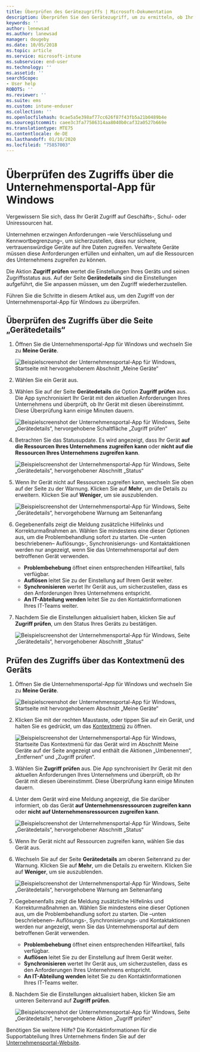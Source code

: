 ```yaml
---
title: Überprüfen des Gerätezugriffs | Microsoft-Dokumentation
description: Überprüfen Sie den Gerätezugriff, um zu ermitteln, ob Ihr Gerät die Anforderungen erfüllt und auf Geschäfts-, Schul- oder Uniressourcen zugreifen kann.
keywords: ''
author: lenewsad
ms.author: lanewsad
manager: dougeby
ms.date: 10/05/2018
ms.topic: article
ms.service: microsoft-intune
ms.subservice: end-user
ms.technology: ''
ms.assetid: ''
searchScope:
- User help
ROBOTS: ''
ms.reviewer: ''
ms.suite: ems
ms.custom: intune-enduser
ms.collection: ''
ms.openlocfilehash: 0cae5a5e398af77cc626f87f43fb5a21b0489b4e
ms.sourcegitcommit: caee3c3fa77586314aa8040b0caf32a0527b669e
ms.translationtype: MTE75
ms.contentlocale: de-DE
ms.lasthandoff: 01/10/2020
ms.locfileid: "75857003"
---
```

# <a name="check-access-from-company-portal-app-for-windows"></a>Überprüfen des Zugriffs über die Unternehmensportal-App für Windows

Vergewissern Sie sich, dass Ihr Gerät Zugriff auf Geschäfts-, Schul- oder Uniressourcen hat. 

Unternehmen erzwingen Anforderungen &ndash;wie Verschlüsselung und Kennwortbegrenzung&ndash;, um sicherzustellen, dass nur sichere, vertrauenswürdige Geräte auf ihre Daten zugreifen. Verwaltete Geräte müssen diese Anforderungen erfüllen und einhalten, um auf die Ressourcen des Unternehmens zugreifen zu können.

Die Aktion **Zugriff prüfen** wertet die Einstellungen Ihres Geräts und seinen Zugriffsstatus aus. Auf der Seite **Gerätedetails** sind die Einstellungen aufgeführt, die Sie anpassen müssen, um den Zugriff wiederherzustellen. 

Führen Sie die Schritte in diesem Artikel aus, um den Zugriff von der Unternehmensportal-App für Windows zu überprüfen.  

## <a name="check-access-from-device-details-page"></a>Überprüfen des Zugriffs über die Seite „Gerätedetails“  
1. Öffnen Sie die Unternehmensportal-App für Windows und wechseln Sie zu **Meine Geräte**.  

    ![Beispielscreenshot der Unternehmensportal-App für Windows, Startseite mit hervorgehobenem Abschnitt „Meine Geräte“](./media/1809_CheckAccess_Context_Select_Device.png)  
2. Wählen Sie ein Gerät aus.  
3. Wählen Sie auf der Seite **Gerätedetails** die Option **Zugriff prüfen** aus. Die App synchronisiert Ihr Gerät mit den aktuellen Anforderungen Ihres Unternehmens und überprüft, ob Ihr Gerät mit diesen übereinstimmt. Diese Überprüfung kann einige Minuten dauern.  

    ![Beispielscreenshot der Unternehmensportal-App für Windows, Seite „Gerätedetails“, hervorgehobene Schaltfläche „Zugriff prüfen“](./media/1809_CheckAccess_Checking_Status.png) 

4. Betrachten Sie das Statusupdate. Es wird angezeigt, dass Ihr Gerät **auf die Ressourcen Ihres Unternehmens zugreifen kann** oder **nicht auf die Ressourcen Ihres Unternehmens zugreifen kann**.  

   ![Beispielscreenshot der Unternehmensportal-App für Windows, Seite „Gerätedetails“, hervorgehobener Abschnitt „Status“](./media/1809_CheckAccess_Device_details_status1.png)  
   
5. Wenn Ihr Gerät nicht auf Ressourcen zugreifen kann, wechseln Sie oben auf der Seite zu der Warnung. Klicken Sie auf **Mehr**, um die Details zu erweitern. Klicken Sie auf **Weniger**, um sie auszublenden.  

    ![Beispielscreenshot der Unternehmensportal-App für Windows, Seite „Gerätedetails“, hervorgehobene Warnung am Seitenanfang](./media/1809_CheckAccess_Device_details_alert1.png)  

6. Gegebenenfalls zeigt die Meldung zusätzliche Hilfelinks und Korrekturmaßnahmen an. Wählen Sie mindestens eine dieser Optionen aus, um die Problembehandlung sofort zu starten. Die &ndash;unten beschriebenen&ndash; Auflösungs-, Synchronisierungs- und Kontaktaktionen werden nur angezeigt, wenn Sie das Unternehmensportal auf dem betroffenen Gerät verwenden.  

     * **Problembehebung** öffnet einen entsprechenden Hilfeartikel, falls verfügbar.  
     * **Auflösen** leitet Sie zu der Einstellung auf Ihrem Gerät weiter.  
     * **Synchronisieren** wertet Ihr Gerät aus, um sicherzustellen, dass es den Anforderungen Ihres Unternehmens entspricht.  
     * **An IT-Abteilung wenden** leitet Sie zu den Kontaktinformationen Ihres IT-Teams weiter.   
 
6. Nachdem Sie die Einstellungen aktualisiert haben, klicken Sie auf **Zugriff prüfen**, um den Status Ihres Geräts zu bestätigen.  

    ![Beispielscreenshot der Unternehmensportal-App für Windows, Seite „Gerätedetails“, hervorgehobener Abschnitt „Status“](./media/1809_CheckAccess_Device_details_status1.png)  

## <a name="check-access-from-device-context-menu"></a>Prüfen des Zugriffs über das Kontextmenü des Geräts  
1. Öffnen Sie die Unternehmensportal-App für Windows und wechseln Sie zu **Meine Geräte**.  

    ![Beispielscreenshot der Unternehmensportal-App für Windows, Startseite mit hervorgehobenem Abschnitt „Meine Geräte“](./media/1809_CheckAccess_Context_Select_Device.png)  

2. Klicken Sie mit der rechten Maustaste, oder tippen Sie auf ein Gerät, und halten Sie es gedrückt, um das [Kontextmenü](https://docs.microsoft.com//windows/uwp/design/controls-and-patterns/menus) zu öffnen.  

    ![Beispielscreenshot der Unternehmensportal-App für Windows, Startseite Das Kontextmenü für das Gerät wird im Abschnitt **Meine Geräte** auf der Seite angezeigt und enthält die Aktionen „Umbenennen“, „Entfernen“ und „Zugriff prüfen“.](./media/1809_DeviceContextMenu_Windows_CP.png)  
3. Wählen Sie **Zugriff prüfen** aus. Die App synchronisiert Ihr Gerät mit den aktuellen Anforderungen Ihres Unternehmens und überprüft, ob Ihr Gerät mit diesen übereinstimmt. Diese Überprüfung kann einige Minuten dauern.  
 
4. Unter dem Gerät wird eine Meldung angezeigt, die Sie darüber informiert, ob das Gerät **auf Unternehmensressourcen zugreifen kann** oder **nicht auf Unternehmensressourcen zugreifen kann**. 

    ![Beispielscreenshot der Unternehmensportal-App für Windows, Seite „Gerätedetails“, hervorgehobener Abschnitt „Status“](./media/1809_CheckAccess_Context_Menu_Alert2.png) 

5. Wenn Ihr Gerät nicht auf Ressourcen zugreifen kann, wählen Sie das Gerät aus.  
6. Wechseln Sie auf der Seite **Gerätedetails** am oberen Seitenrand zu der Warnung. Klicken Sie auf **Mehr**, um die Details zu erweitern. Klicken Sie auf **Weniger**, um sie auszublenden.  

    ![Beispielscreenshot der Unternehmensportal-App für Windows, Seite „Gerätedetails“, hervorgehobene Warnung am Seitenanfang](./media/1809_CheckAccess_Device_details_alert1.png)  

6. Gegebenenfalls zeigt die Meldung zusätzliche Hilfelinks und Korrekturmaßnahmen an. Wählen Sie mindestens eine dieser Optionen aus, um die Problembehandlung sofort zu starten. Die &ndash;unten beschriebenen&ndash; Auflösungs-, Synchronisierungs- und Kontaktaktionen werden nur angezeigt, wenn Sie das Unternehmensportal auf dem betroffenen Gerät verwenden.  

     * **Problembehebung** öffnet einen entsprechenden Hilfeartikel, falls verfügbar.  
     * **Auflösen** leitet Sie zu der Einstellung auf Ihrem Gerät weiter.  
     * **Synchronisieren** wertet Ihr Gerät aus, um sicherzustellen, dass es den Anforderungen Ihres Unternehmens entspricht.  
     * **An IT-Abteilung wenden** leitet Sie zu den Kontaktinformationen Ihres IT-Teams weiter.    

7. Nachdem Sie die Einstellungen aktualisiert haben, klicken Sie am unteren Seitenrand auf **Zugriff prüfen**.  

    ![Beispielscreenshot der Unternehmensportal-App für Windows, Seite „Gerätedetails“, hervorgehobene Aktion „Zugriff prüfen“](./media/1809_CheckAccess_Device_details_button.png) 


Benötigen Sie weitere Hilfe? Die Kontaktinformationen für die Supportabteilung Ihres Unternehmens finden Sie auf der [Unternehmensportal-Website](https://go.microsoft.com/fwlink/?linkid=2010980).
